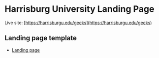 # Harrisburg University Landing Page
Live site: [https://harrisburgu.edu/geeks](https://harrisburgu.edu/geeks)

## Landing page template

- [Landing page](https://kywebdev.github.io/Harrisburg-University-Landing-Page/index.html)